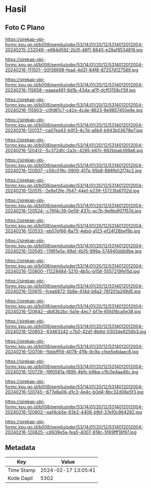 # Hasil

## Foto C Plano

https://sirekap-obj-formc.kpu.go.id/b008/pemilu/pdpr/53/14/01/20/12/5314012012004-20240215-232049--e684d592-2b3f-48f1-8840-e28af8534816.jpg

https://sirekap-obj-formc.kpu.go.id/b008/pemilu/pdpr/53/14/01/20/12/5314012012004-20240216-111501--50f36698-fead-4d31-84f8-87257d127589.jpg

https://sirekap-obj-formc.kpu.go.id/b008/pemilu/pdpr/53/14/01/20/12/5314012012004-20240216-115658--eaaea481-6d1b-434a-af1f-dcff3158cf39.jpg

https://sirekap-obj-formc.kpu.go.id/b008/pemilu/pdpr/53/14/01/20/12/5314012012004-20240216-115903--c0fd61c7-c42e-4cde-8623-6e9857450e9e.jpg

https://sirekap-obj-formc.kpu.go.id/b008/pemilu/pdpr/53/14/01/20/12/5314012012004-20240216-120137--ca07ea43-b0f3-4c7d-a6b4-b943b03678e7.jpg

https://sirekap-obj-formc.kpu.go.id/b008/pemilu/pdpr/53/14/01/20/12/5314012012004-20240216-120412--5c372dfc-2a3c-4285-b67c-892bbab399a6.jpg

https://sirekap-obj-formc.kpu.go.id/b008/pemilu/pdpr/53/14/01/20/12/5314012012004-20240216-120507--c56c019c-0900-417a-95b8-888fb02f74c2.jpg

https://sirekap-obj-formc.kpu.go.id/b008/pemilu/pdpr/53/14/01/20/12/5314012012004-20240216-120515--2e6ef2fe-7647-44e1-b239-13723fa6702d.jpg

https://sirekap-obj-formc.kpu.go.id/b008/pemilu/pdpr/53/14/01/20/12/5314012012004-20240216-120524--c76f4c39-0e59-437c-ac7b-9e6bdf07f57d.jpg

https://sirekap-obj-formc.kpu.go.id/b008/pemilu/pdpr/53/14/01/20/12/5314012012004-20240216-120533--eb57ef66-8a73-4ebd-a123-ef24f28bef9b.jpg

https://sirekap-obj-formc.kpu.go.id/b008/pemilu/pdpr/53/14/01/20/12/5314012012004-20240216-120545--11991e5e-99a1-4b15-999a-574940ddb9be.jpg

https://sirekap-obj-formc.kpu.go.id/b008/pemilu/pdpr/53/14/01/20/12/5314012012004-20240216-120600--f1228484-5210-4b5c-b158-5557219fe15d.jpg

https://sirekap-obj-formc.kpu.go.id/b008/pemilu/pdpr/53/14/01/20/12/5314012012004-20240216-120615--fcea6872-5b8e-414d-b6a2-76f201a249d5.jpg

https://sirekap-obj-formc.kpu.go.id/b008/pemilu/pdpr/53/14/01/20/12/5314012012004-20240216-120642--db83b2bc-5a1e-4ec7-bf7e-65fd16ca5e38.jpg

https://sirekap-obj-formc.kpu.go.id/b008/pemilu/pdpr/53/14/01/20/12/5314012012004-20240216-120653--63463242-c7b0-42d1-8b6d-0303de9256b3.jpg

https://sirekap-obj-formc.kpu.go.id/b008/pemilu/pdpr/53/14/01/20/12/5314012012004-20240216-120706--fbbbff56-4078-41fb-9c9a-cfee5e6daec6.jpg

https://sirekap-obj-formc.kpu.go.id/b008/pemilu/pdpr/53/14/01/20/12/5314012012004-20240216-120729--f8f0561a-f895-4bfc-b9ba-c1fc0e4aa46c.jpg

https://sirekap-obj-formc.kpu.go.id/b008/pemilu/pdpr/53/14/01/20/12/5314012012004-20240216-120745--677e8a06-d1c3-4e4c-b0d4-8bc32d08e5f3.jpg

https://sirekap-obj-formc.kpu.go.id/b008/pemilu/pdpr/53/14/01/20/12/5314012012004-20240216-120802--ea14cb5e-93b2-4406-bfbf-37e10c964292.jpg

https://sirekap-obj-formc.kpu.go.id/b008/pemilu/pdpr/53/14/01/20/12/5314012012004-20240216-120825--c8939e5a-fea5-4007-818c-5f69fff18f97.jpg


## Metadata

| Key        | Value               |
| ---------- | ------------------- |
| Time Stamp | 2024-02-17 13:05:41 |
| Kode Dapil | 5302                |




